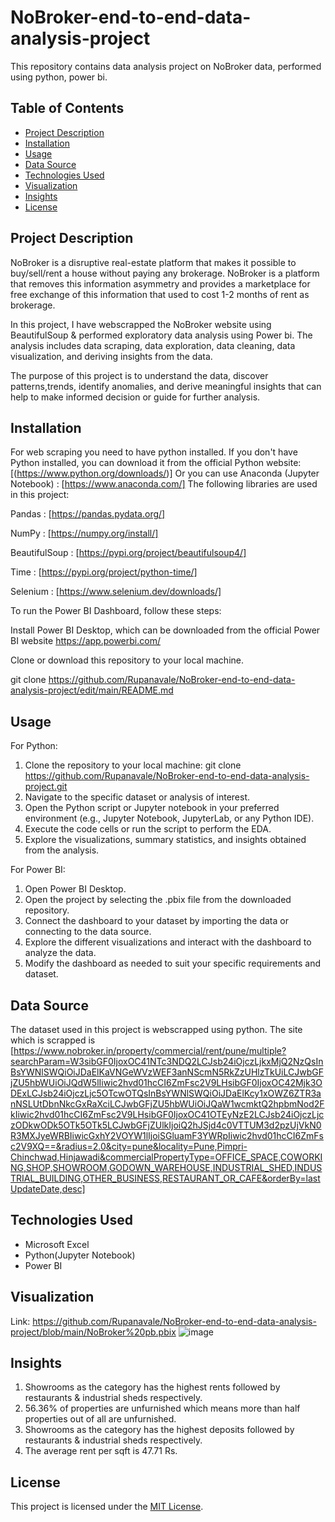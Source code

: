 # NoBroker-end-to-end-data-analysis-project
This repository contains data analysis project on NoBroker data, performed using python, power bi.

## Table of Contents

- [Project Description](#project-description)
- [Installation](#installation)
- [Usage](#usage)
- [Data Source](#data-source)
- [Technologies Used](#technologies-used)
- [Visualization](#visualization)
- [Insights](#insights)
- [License](#license)

## Project Description
NoBroker is a disruptive real-estate platform that makes it possible to buy/sell/rent a house without paying any brokerage. NoBroker is a platform that removes this information asymmetry and provides a marketplace for free exchange of this information that used to cost 1-2 months of rent as brokerage.

In this project, I have webscrapped the NoBroker website using BeautifulSoup & performed exploratory data analysis using Power bi. The analysis includes data scraping, data exploration, data cleaning, data visualization, and deriving insights from the data.

The purpose of this project is to understand the data, discover patterns,trends, identify anomalies, and derive meaningful insights that can help to make informed decision or guide for further analysis.

## Installation
For web scraping you need to have python installed. 
If you don't have Python installed, you can download it from the official Python website: [(https://www.python.org/downloads/)] Or you can use Anaconda (Jupyter Notebook) : [https://www.anaconda.com/]
The following libraries are used in this project: 

 Pandas : [https://pandas.pydata.org/] 
 
 NumPy : [https://numpy.org/install/] 
 
 BeautifulSoup : [https://pypi.org/project/beautifulsoup4/]
 
 Time : [https://pypi.org/project/python-time/]
 
 Selenium : [https://www.selenium.dev/downloads/]
 
To run the Power BI Dashboard, follow these steps:

Install Power BI Desktop, which can be downloaded from the official Power BI website https://app.powerbi.com/

Clone or download this repository to your local machine.

git clone https://github.com/Rupanavale/NoBroker-end-to-end-data-analysis-project/edit/main/README.md

##  Usage
For Python:
1. Clone the repository to your local machine: git clone https://github.com/Rupanavale/NoBroker-end-to-end-data-analysis-project.git
2. Navigate to the specific dataset or analysis of interest.
3. Open the Python script or Jupyter notebook in your preferred environment (e.g., Jupyter Notebook, JupyterLab, or any Python IDE).
4. Execute the code cells or run the script to perform the EDA.
5. Explore the visualizations, summary statistics, and insights obtained from the analysis.

For Power BI:
1. Open Power BI Desktop.
2. Open the project by selecting the .pbix file from the downloaded repository.
3. Connect the dashboard to your dataset by importing the data or connecting to the data source.
4. Explore the different visualizations and interact with the dashboard to analyze the data.
5. Modify the dashboard as needed to suit your specific requirements and dataset.

## Data Source
The dataset used in this project is webscrapped using python.
The site which is scrapped is [https://www.nobroker.in/property/commercial/rent/pune/multiple?searchParam=W3sibGF0IjoxOC41NTc3NDQ2LCJsb24iOjczLjkxMjQ2NzQsInBsYWNlSWQiOiJDaElKaVNGeWVzWEF3anNScmN5RkZzUHlzTkUiLCJwbGFjZU5hbWUiOiJQdW5lIiwic2hvd01hcCI6ZmFsc2V9LHsibGF0IjoxOC42Mjk3ODExLCJsb24iOjczLjc5OTcwOTQsInBsYWNlSWQiOiJDaElKcy1xOWZ6ZTR3anNSLUtDbnNkcGxRaXciLCJwbGFjZU5hbWUiOiJQaW1wcmktQ2hpbmNod2FkIiwic2hvd01hcCI6ZmFsc2V9LHsibGF0IjoxOC41OTEyNzE2LCJsb24iOjczLjczODkwODk5OTk5OTk5LCJwbGFjZUlkIjoiQ2hJSjd4c0VTTUM3d2pzUjVkN0R3MXJyeWRBIiwicGxhY2VOYW1lIjoiSGluamF3YWRpIiwic2hvd01hcCI6ZmFsc2V9XQ==&radius=2.0&city=pune&locality=Pune,Pimpri-Chinchwad,Hinjawadi&commercialPropertyType=OFFICE_SPACE,COWORKING,SHOP,SHOWROOM,GODOWN_WAREHOUSE,INDUSTRIAL_SHED,INDUSTRIAL_BUILDING,OTHER_BUSINESS,RESTAURANT_OR_CAFE&orderBy=lastUpdateDate,desc]


## Technologies Used
- Microsoft Excel
- Python(Jupyter Notebook)
- Power BI

## Visualization
Link: https://github.com/Rupanavale/NoBroker-end-to-end-data-analysis-project/blob/main/NoBroker%20pb.pbix
![image](https://github.com/Rupanavale/NoBroker-end-to-end-data-analysis-project/assets/109949193/2028822e-4cfa-42dc-98a5-b19e7deef671)


## Insights
1. Showrooms as the category has the highest rents followed by restaurants & industrial sheds respectively.
2. 56.36% of properties are unfurnished which means more than half properties out of all are unfurnished.
3. Showrooms as the category has the highest deposits followed by restaurants & industrial sheds respectively.
4. The average rent per sqft is 47.71 Rs.



## License
This project is licensed under the [MIT License](LICENSE).
